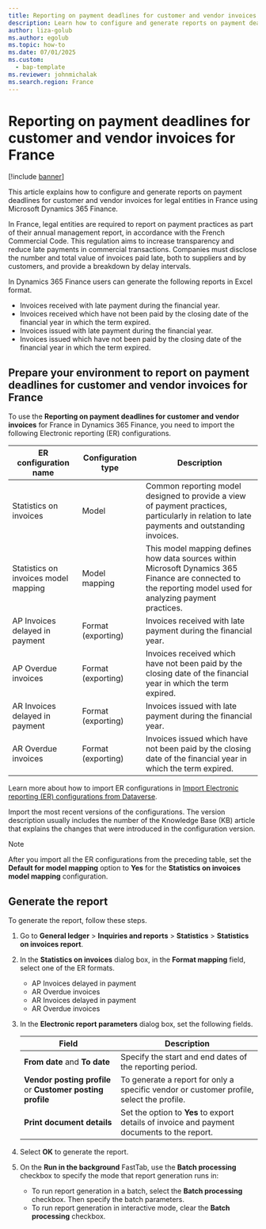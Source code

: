 ```yaml
---
title: Reporting on payment deadlines for customer and vendor invoices for France using Microsoft Dynamics 365 Finance.
description: Learn how to configure and generate reports on payment deadlines for customer and vendor invoices for legal entities in France using Microsoft Dynamics 365 Finance.
author: liza-golub
ms.author: egolub
ms.topic: how-to
ms.date: 07/01/2025
ms.custom: 
  - bap-template
ms.reviewer: johnmichalak
ms.search.region: France
---
```


# Reporting on payment deadlines for customer and vendor invoices for France

[!include [banner](../../includes/banner.md)]

This article explains how to configure and generate reports on payment deadlines for customer and vendor invoices for legal entities in France using Microsoft Dynamics 365 Finance.

In France, legal entities are required to report on payment practices as part of their annual management report, in accordance with the French Commercial Code. 
This regulation aims to increase transparency and reduce late payments in commercial transactions. 
Companies must disclose the number and total value of invoices paid late, both to suppliers and by customers, and provide a breakdown by delay intervals. 

In Dynamics 365 Finance users can generate the following reports in Excel format.

- Invoices received with late payment during the financial year.
- Invoices received which have not been paid by the closing date of the financial year in which the term expired.
- Invoices issued with late payment during the financial year.
- Invoices issued which have not been paid by the closing date of the financial year in which the term expired.

## Prepare your environment to report on payment deadlines for customer and vendor invoices for France

To use the **Reporting on payment deadlines for customer and vendor invoices** for France in Dynamics 365 Finance, you need to import the following Electronic reporting (ER) configurations.

| ER configuration name                                       | Configuration type | Description |
|-------------------------------------------------------------|--------------------|-------------|
| Statistics on invoices                                      | Model              | Common reporting model designed to provide a view of payment practices, particularly in relation to late payments and outstanding invoices. |
| Statistics on invoices model mapping                        | Model mapping      | This model mapping defines how data sources within Microsoft Dynamics 365 Finance are connected to the reporting model used for analyzing payment practices.|
| AP Invoices delayed in payment | Format (exporting) | Invoices received with late payment during the financial year. |
| AP Overdue invoices | Format (exporting) | Invoices received which have not been paid by the closing date of the financial year in which the term expired.|
| AR Invoices delayed in payment | Format (exporting) | Invoices issued with late payment during the financial year.|
| AR Overdue invoices | Format (exporting) | Invoices issued which have not been paid by the closing date of the financial year in which the term expired. |

Learn more about how to import ER configurations in [Import Electronic reporting (ER) configurations from Dataverse](../global/workspace/gsw-import-er-config-dataverse.md).

Import the most recent versions of the configurations. The version description usually includes the number of the Knowledge Base (KB) article that explains the changes that were introduced in the configuration version.

> [!NOTE]
> After you import all the ER configurations from the preceding table, set the **Default for model mapping** option to **Yes** for the **Statistics on invoices model mapping** configuration.

## Generate the report

To generate the report, follow these steps.

1. Go to **General ledger** > **Inquiries and reports** > **Statistics** > **Statistics on invoices report**.
1. In the **Statistics on invoices** dialog box, in the **Format mapping** field, select one of the ER formats.
  
    - AP Invoices delayed in payment
    - AR Overdue invoices
    - AR Invoices delayed in payment
    - AR Overdue invoices
1. In the **Electronic report parameters** dialog box, set the following fields.

    | Field                         | Description |
    |-------------------------------|-------------|
    | **From date** and **To date** | Specify the start and end dates of the reporting period. |
    | **Vendor posting profile** or  **Customer posting profile**  | To generate a report for only a specific vendor or customer profile, select the profile. |
    | **Print document details**    | Set the option to **Yes** to export details of invoice and payment documents to the report. |

5. Select **OK** to generate the report.
6. On the **Run in the background** FastTab, use the **Batch processing** checkbox to specify the mode that report generation runs in:

    - To run report generation in a batch, select the **Batch processing** checkbox. Then specify the batch parameters.
    - To run report generation in interactive mode, clear the **Batch processing** checkbox. 
